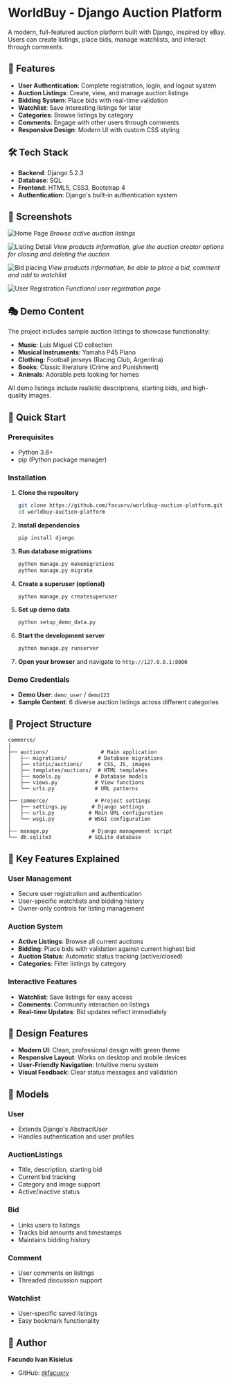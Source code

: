 # WorldBuy - Django Auction Platform

A modern, full-featured auction platform built with Django, inspired by eBay. Users can create listings, place bids, manage watchlists, and interact through comments.

## 🚀 Features

- **User Authentication**: Complete registration, login, and logout system
- **Auction Listings**: Create, view, and manage auction listings
- **Bidding System**: Place bids with real-time validation
- **Watchlist**: Save interesting listings for later
- **Categories**: Browse listings by category
- **Comments**: Engage with other users through comments
- **Responsive Design**: Modern UI with custom CSS styling

## 🛠 Tech Stack

- **Backend**: Django 5.2.3
- **Database**: SQL
- **Frontend**: HTML5, CSS3, Bootstrap 4
- **Authentication**: Django's built-in authentication system

## 📱 Screenshots

![Home Page](homepage1.png)
*Browse active auction listings*

![Listing Detail](yourauction.png)
*View products information, give the auction creator options for closing and deleting the auction*

![Bid placing](bidplacer.png)
*View products information, be able to place a bid, comment and add to watchlist*

![User Registration](userregistration.png)
*Functional user registration page*


## 🎭 Demo Content

The project includes sample auction listings to showcase functionality:

- **Music**: Luis Miguel CD collection
- **Musical Instruments**: Yamaha P45 Piano
- **Clothing**: Football jerseys (Racing Club, Argentina)
- **Books**: Classic literature (Crime and Punishment)
- **Animals**: Adorable pets looking for homes

All demo listings include realistic descriptions, starting bids, and high-quality images.

## 🚀 Quick Start

### Prerequisites

- Python 3.8+
- pip (Python package manager)

### Installation

1. **Clone the repository**
   ```bash
   git clone https://github.com/facuxrv/worldbuy-auction-platform.git
   cd worldbuy-auction-platform
   ```

3. **Install dependencies**
   ```bash
   pip install django
   ```

4. **Run database migrations**
   ```bash
   python manage.py makemigrations
   python manage.py migrate
   ```

5. **Create a superuser (optional)**
   ```bash
   python manage.py createsuperuser
   ```

6. **Set up demo data**
   ```bash
   python setup_demo_data.py
   ```


7. **Start the development server**
   ```bash
   python manage.py runserver
   ```


8. **Open your browser** and navigate to `http://127.0.0.1:8000`

### Demo Credentials
- **Demo User**: `demo_user` / `demo123`
- **Sample Content**: 6 diverse auction listings across different categories

## 📁 Project Structure

```
commerce/
│
├── auctions/                 # Main application
│   ├── migrations/          # Database migrations
│   ├── static/auctions/     # CSS, JS, images
│   ├── templates/auctions/  # HTML templates
│   ├── models.py           # Database models
│   ├── views.py            # View functions
│   └── urls.py             # URL patterns
│
├── commerce/               # Project settings
│   ├── settings.py        # Django settings
│   ├── urls.py           # Main URL configuration
│   └── wsgi.py           # WSGI configuration
│
├── manage.py              # Django management script
└── db.sqlite3            # SQLite database
```

## 🎯 Key Features Explained

### User Management
- Secure user registration and authentication
- User-specific watchlists and bidding history
- Owner-only controls for listing management

### Auction System
- **Active Listings**: Browse all current auctions
- **Bidding**: Place bids with validation against current highest bid
- **Auction Status**: Automatic status tracking (active/closed)
- **Categories**: Filter listings by category

### Interactive Features
- **Watchlist**: Save listings for easy access
- **Comments**: Community interaction on listings
- **Real-time Updates**: Bid updates reflect immediately

## 🎨 Design Features

- **Modern UI**: Clean, professional design with green theme
- **Responsive Layout**: Works on desktop and mobile devices
- **User-Friendly Navigation**: Intuitive menu system
- **Visual Feedback**: Clear status messages and validation

## 🔧 Models

### User
- Extends Django's AbstractUser
- Handles authentication and user profiles

### AuctionListings
- Title, description, starting bid
- Current bid tracking
- Category and image support
- Active/inactive status

### Bid
- Links users to listings
- Tracks bid amounts and timestamps
- Maintains bidding history

### Comment
- User comments on listings
- Threaded discussion support

### Watchlist
- User-specific saved listings
- Easy bookmark functionality


## 👤 Author

**Facundo Ivan Kisielus**
- GitHub: [@facuxrv](https://github.com/facuxrv)


